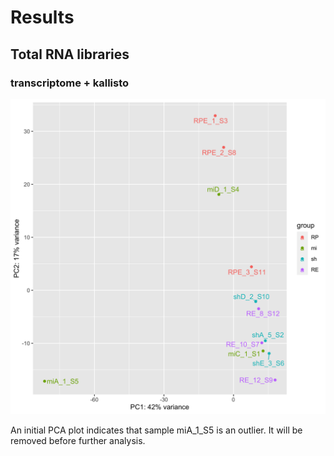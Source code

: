 # Results

## Total RNA libraries

### transcriptome + kallisto

![Figure 1](figs/1_PCAv1.png)

An initial PCA plot indicates that sample miA_1_S5 is an outlier. It will be removed before further analysis. 